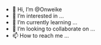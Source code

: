 - 👋 Hi, I’m @Onweike
- 👀 I’m interested in ...
- 🌱 I’m currently learning ...
- 💞️ I’m looking to collaborate on ...
- 📫 How to reach me ...

<!---
Onweike/Onweike is a ✨ special ✨ repository because its `README.md` (this file) appears on your GitHub profile.
You can click the Preview link to take a look at your changes.
--->
